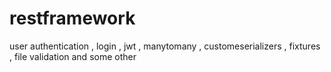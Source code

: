# restframework
user authentication , login , jwt , manytomany , customeserializers , fixtures , file validation and some other
